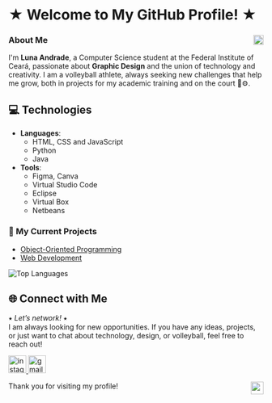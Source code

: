 # ★ Welcome to My GitHub Profile! ★

### About Me <img src="https://media.tenor.com/BSyvV6ds74IAAAAi/pixel-heart.gif" width="20" style="float:right; margin-left: 15px;"/>
I'm **Luna Andrade**, a Computer Science student at the Federal Institute of Ceará, passionate about **Graphic Design** and the union of technology and creativity. I am a volleyball athlete, always seeking new challenges that help me grow, both in projects for my academic training and on the court 🏐⚙️.

## 💻 Technologies
- **Languages**: 
  - HTML, CSS and JavaScript
  - Python
  - Java 
- **Tools**: 
  - Figma, Canva
  - Virtual Studio Code
  - Eclipse
  - Virtual Box
  - Netbeans

### 📂 My Current Projects
- [Object-Oriented Programming](https://github.com/lunaandrade/CTI-P4-POO-20242-LISTA1/tree/main) 
- [Web Development](https://github.com/lunaandrade/Atividades-WEB-I---HTML)

![Top Languages](https://github-readme-stats.vercel.app/api/top-langs/?username=lunaandrade&layout=compact&theme=tokyonight)

## 🌐 Connect with Me
⭑ *Let’s network!* ⭑  
I am always looking for new opportunities. If you have any ideas, projects, or just want to chat about technology, design, or volleyball, feel free to reach out! 

<a href="https://www.instagram.com/lunnaandradde/" target="_blank">
  <img src="https://img.shields.io/static/v1?message=Instagram&logo=instagram&label=&color=E4405F&logoColor=white&labelColor=&style=for-the-badge" height="35" alt="instagram logo" />
</a>
<a href="mailto:lunaandrade@aluno.ifce.edu.br">
  <img src="https://img.shields.io/static/v1?message=Gmail&logo=gmail&label=&color=D14836&logoColor=white&labelColor=&style=for-the-badge" height="35" alt="gmail logo" />
</a>

Thank you for visiting my profile! <img src="https://media.tenor.com/PrWlMre_XEgAAAAi/love-cat.gif" width="25" style="float:right; margin-left: 15px;"/>
